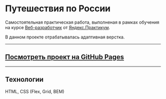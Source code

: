 # Путешествия по России

Самостоятельная практическая работа, выполненая в рамках обучения на курсе [Веб-разработчик](https://praktikum.yandex.ru/web) от [Яндекс.Практикум](https://praktikum.yandex.ru).

В данном проекте отрабатывалась адаптивная верстка.
___________

## [Посмотреть проект на GitHub Pages](https://sanfili.github.io/YaP_project2/)
_______________

## Технологии

HTML, CSS (Flex, Grid, BEM)
